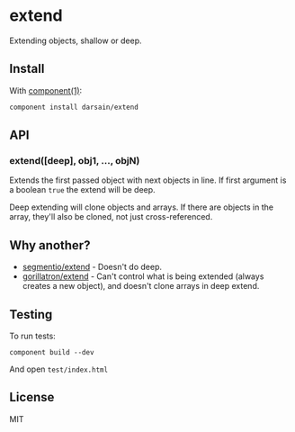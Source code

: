 # extend

Extending objects, shallow or deep.

## Install

With [component(1)](https://github.com/component/component):

```bash
component install darsain/extend
```

## API

### extend([deep], obj1, ..., objN)

Extends the first passed object with next objects in line. If first argument is a boolean `true` the extend will be deep.

Deep extending will clone objects and arrays. If there are objects in the array, they'll also be cloned, not just cross-referenced.

## Why another?

- [segmentio/extend](https://github.com/segmentio/extend) - Doesn't do deep.
- [gorillatron/extend](https://github.com/gorillatron/extend) - Can't control what is being extended (always creates a new object), and doesn't clone arrays in deep extend.

## Testing

To run tests:

```
component build --dev
```

And open `test/index.html`

## License

MIT